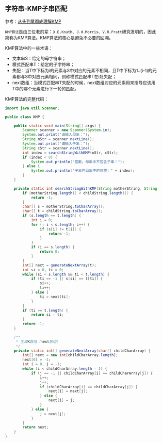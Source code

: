 ## 字符串-KMP子串匹配

参考：[从头到尾彻底理解KMP](https://blog.csdn.net/v_july_v/article/details/7041827)

`KMP算法`是由三位老前辈：`D.E.Knuth`、`J.H.Morris`、`V.R.Pratt`研究发明的，因此简称为KMP算法。KMP算法的核心是避免不必要的回溯。

KMP算法中的一些术语：
* 文本串S：给定的母字符串；
* 模式匹配串T：给定的子字符串；
* 失配：当T中下标为i的元素与S中对应的元素不相同，且T中下标为1..(i-1)的元素都与S中对应元素相同，则称模式匹配串T在i处失配；
* next数组：当模式匹配串T失配的时候，next数组对应的元素用来指导应该用T中的哪个元素进行下一轮的匹配。

KMP算法的完整代码：
```java
import java.util.Scanner;

public class KMP {

    public static void main(String[] args) {
        Scanner scanner = new Scanner(System.in);
        System.out.print("请输入母串：");
        String mStr = scanner.nextLine();
        System.out.print("请输入子串：");
        String cStr = scanner.nextLine();
        int index = searchStringWithKMP(mStr, cStr);
        if (index < 0) {
            System.out.println("抱歉，母串中不包含子串！");
        } else {
            System.out.println("子串在母串中的位置：" + index);
        }
    }

    private static int searchStringWithKMP(String motherString, String childString) {
        if (motherString.length() < childString.length()) {
            return -1;
        }
        char[] s = motherString.toCharArray();
        char[] t = childString.toCharArray();
        if (s.length == t.length) {
            int i = 0;
            for (; i < s.length; i++) {
                if (s[i] != t[i]) {
                    return -1;
                }
            }
            if (i == s.length) {
                return 0;
            }
        }
        int[] next = generateNextArray(t);
        int si = 0, ti = 0;
        while (si < s.length && ti < t.length) {
            if (ti == -1 || s[si] == t[ti]) {
                si++;
                ti++;
            } else {
                ti = next[ti];
            }
        }
        if (ti == t.length) {
            return si - ti;
        }
        return -1;
    }

    /**
     * 生成K数组（next数组）
     */
    private static int[] generateNextArray(char[] childCharArray) {
        int[] next = new int[childCharArray.length];
        next[0] = -1;
        int i = 0, j = -1;
        while (i < childCharArray.length - 1) {
            if (j == -1 || childCharArray[i] == childCharArray[j]) {
                i++;
                j++;
                if (childCharArray[i] == childCharArray[j]) {
                    next[i] = next[j];
                } else {
                    next[i] = j;
                }
            } else {
                j = next[j];
            }
        }
        return next;
    }
}
```
